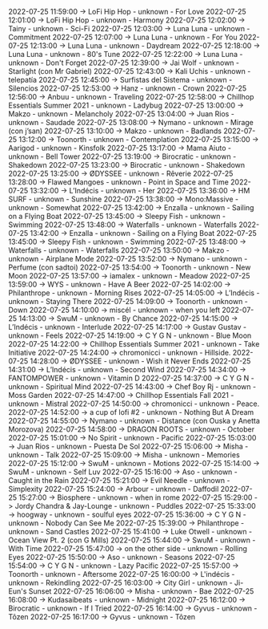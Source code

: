 2022-07-25 11:59:00 -> LoFi Hip Hop - unknown - For Love
2022-07-25 12:01:00 -> LoFi Hip Hop - unknown - Harmony
2022-07-25 12:02:00 -> Tainy - unknown - Sci-Fi
2022-07-25 12:03:00 -> Luna Luna - unknown - Commitment
2022-07-25 12:07:00 -> Luna Luna - unknown - For You
2022-07-25 12:13:00 -> Luna Luna - unknown - Daydream
2022-07-25 12:18:00 -> Luna Luna - unknown - 80's Tune
2022-07-25 12:22:00 -> Luna Luna - unknown - Don't Forget
2022-07-25 12:39:00 -> Jai Wolf - unknown - Starlight (con Mr Gabriel)
2022-07-25 12:43:00 -> Kali Uchis - unknown - telepatía
2022-07-25 12:45:00 -> Surfistas del Sistema - unknown - Silencios
2022-07-25 12:53:00 -> Hanz - unknown - Crown
2022-07-25 12:56:00 -> Anbuu - unknown - Traveling
2022-07-25 12:58:00 -> Chillhop Essentials Summer 2021 - unknown - Ladybug
2022-07-25 13:00:00 -> Makzo - unknown - Melancholy
2022-07-25 13:04:00 -> Juan Rios - unknown - Saudade
2022-07-25 13:08:00 -> Nymano - unknown - Mirage (con j’san)
2022-07-25 13:10:00 -> Makzo - unknown - Badlands
2022-07-25 13:12:00 -> Toonorth - unknown - Contemplation
2022-07-25 13:15:00 -> Aarigod - unknown - Kinsfolk
2022-07-25 13:17:00 -> Mama Aiuto - unknown - Bell Tower
2022-07-25 13:19:00 -> Birocratic - unknown - Shakedown
2022-07-25 13:23:00 -> Birocratic - unknown - Shakedown
2022-07-25 13:25:00 -> ØDYSSEE - unknown - Rêverie
2022-07-25 13:28:00 -> Flawed Mangoes - unknown - Point in Space and Time
2022-07-25 13:32:00 -> L’Indécis - unknown - Her
2022-07-25 13:36:00 -> HM SURF - unknown - Sunshine
2022-07-25 13:38:00 -> Mono:Massive - unknown - Somewhat
2022-07-25 13:42:00 -> Enzalla - unknown - Sailing on a Flying Boat
2022-07-25 13:45:00 -> Sleepy Fish - unknown - Swimming
2022-07-25 13:48:00 -> Waterfalls - unknown - Waterfalls
2022-07-25 13:42:00 -> Enzalla - unknown - Sailing on a Flying Boat
2022-07-25 13:45:00 -> Sleepy Fish - unknown - Swimming
2022-07-25 13:48:00 -> Waterfalls - unknown - Waterfalls
2022-07-25 13:50:00 -> Makzo - unknown - Airplane Mode
2022-07-25 13:52:00 -> Nymano - unknown - Perfume (con sadtoi)
2022-07-25 13:54:00 -> Toonorth - unknown - New Moon
2022-07-25 13:57:00 -> iamalex - unknown - Meadow
2022-07-25 13:59:00 -> WYS - unknown - Have A Beer
2022-07-25 14:02:00 -> Philanthrope - unknown - Morning Rises
2022-07-25 14:05:00 -> L’Indécis - unknown - Staying There
2022-07-25 14:09:00 -> Toonorth - unknown - Down
2022-07-25 14:10:00 -> miscél - unknown - when you left
2022-07-25 14:13:00 -> SwuM - unknown - By Chance
2022-07-25 14:15:00 -> L’Indécis - unknown - Interlude
2022-07-25 14:17:00 -> Gustav Gustav - unknown - Feels
2022-07-25 14:19:00 -> C Y G N - unknown - Blue Moon
2022-07-25 14:22:00 -> Chillhop Essentials Summer 2021 - unknown - Take Initiative
2022-07-25 14:24:00 -> chromonicci - unknown - Hillside.
2022-07-25 14:28:00 -> ØDYSSEE - unknown - Wish it Never Ends
2022-07-25 14:31:00 -> L’Indécis - unknown - Second Wind
2022-07-25 14:34:00 -> FANTOMPOWER - unknown - Vitamin D
2022-07-25 14:37:00 -> C Y G N - unknown - Spiritual Mind
2022-07-25 14:43:00 -> Chef Boy Rj - unknown - Moss Garden
2022-07-25 14:47:00 -> Chillhop Essentials Fall 2021 - unknown - Mistral
2022-07-25 14:50:00 -> chromonicci - unknown - Peace.
2022-07-25 14:52:00 -> a cup of lofi #2 - unknown - Nothing But A Dream
2022-07-25 14:55:00 -> Nymano - unknown - Distance (con Ouska y Anetta Morozova)
2022-07-25 14:58:00 -> DRAGON ROOTS - unknown - October
2022-07-25 15:01:00 -> No Spirit - unknown - Pacific
2022-07-25 15:03:00 -> Juan Rios - unknown - Puesta De Sol
2022-07-25 15:06:00 -> Misha - unknown - Talk
2022-07-25 15:09:00 -> Misha - unknown - Memories
2022-07-25 15:12:00 -> SwuM - unknown - Motions
2022-07-25 15:14:00 -> SwuM - unknown - Self Luv
2022-07-25 15:16:00 -> Aso - unknown - Caught in the Rain
2022-07-25 15:21:00 -> Evil Needle - unknown - Simplexity
2022-07-25 15:24:00 -> Arbour - unknown - Daffodil
2022-07-25 15:27:00 -> Biosphere - unknown - when in rome
2022-07-25 15:29:00 -> Jordy Chandra & Jay-Lounge - unknown - Puddles
2022-07-25 15:33:00 -> hoogway - unknown - soulful eyes
2022-07-25 15:36:00 -> C Y G N - unknown - Nobody Can See Me
2022-07-25 15:39:00 -> Philanthrope - unknown - Sand Castles
2022-07-25 15:41:00 -> Luke Otwell - unknown - Ocean View Pt. 2 (con G Mills)
2022-07-25 15:44:00 -> SwuM - unknown - With Time
2022-07-25 15:47:00 -> on the other side - unknown - Rolling Eyes
2022-07-25 15:50:00 -> Aso - unknown - Seasons
2022-07-25 15:54:00 -> C Y G N - unknown - Lazy Pacific
2022-07-25 15:57:00 -> Toonorth - unknown - Aftersome
2022-07-25 16:00:00 -> L'indécis - unknown - Rekindling
2022-07-25 16:03:00 -> City Girl - unknown - Ji-Eun's Sunset
2022-07-25 16:06:00 -> Misha - unknown - Bae
2022-07-25 16:08:00 -> Kudasaibeats - unknown - Midnight
2022-07-25 16:12:00 -> Birocratic - unknown - If I Tried
2022-07-25 16:14:00 -> Gyvus - unknown - Tôzen
2022-07-25 16:17:00 -> Gyvus - unknown - Tôzen

